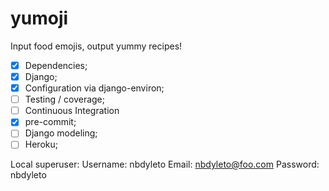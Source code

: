 # yumoji

Input food emojis, output yummy recipes!

* [x] Dependencies;
* [x] Django;
* [x] Configuration via django-environ;
* [ ] Testing / coverage;
* [ ] Continuous Integration
* [x] pre-commit;
* [ ] Django modeling;
* [ ] Heroku;

Local superuser:
Username: nbdyleto
Email: nbdyleto@foo.com
Password: nbdyleto